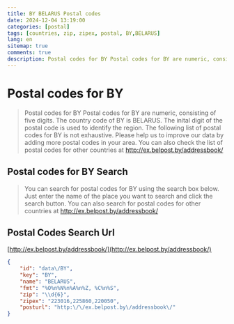 ```yaml
---
title: BY BELARUS Postal codes 
date: 2024-12-04 13:19:00
categories: [postal]
tags: [countries, zip, zipex, postal, BY,BELARUS]
lang: en
sitemap: true
comments: true
description: Postal codes for BY Postal codes for BY are numeric, consisting of five digits. The country code of BY is BELARUS. The inital digit of the postal code is used to identify the region. The following list of postal codes for BY is not exhaustive. Please help us to improve our data by adding more postal codes in your area. You can also check the list of postal codes for other countries at http://ex.belpost.by/addressbook/
---
```


# Postal codes for BY
> Postal codes for BY Postal codes for BY are numeric, consisting of five digits. The country code of BY is BELARUS. The inital digit of the postal code is used to identify the region. The following list of postal codes for BY is not exhaustive. Please help us to improve our data by adding more postal codes in your area. You can also check the list of postal codes for other countries at http://ex.belpost.by/addressbook/

## Postal codes for BY Search 
> You can search for postal codes for BY using the search box below. Just enter the name of the place you want to search and click the search button. You can also search for postal codes for other countries at http://ex.belpost.by/addressbook/

## Postal Codes Search Url

[http://ex.belpost.by/addressbook/](http://ex.belpost.by/addressbook/)
```json
{
    "id": "data\/BY",
    "key": "BY",
    "name": "BELARUS",
    "fmt": "%O%n%N%n%A%n%Z, %C%n%S",
    "zip": "\\d{6}",
    "zipex": "223016,225860,220050",
    "posturl": "http:\/\/ex.belpost.by\/addressbook\/"
}
```
